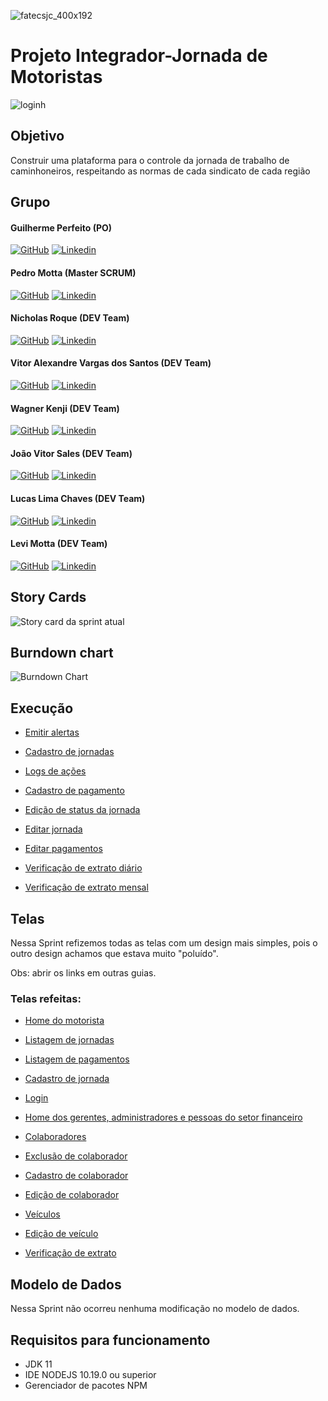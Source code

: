 ![fatecsjc_400x192](https://user-images.githubusercontent.com/58821700/94355628-07a24b80-005c-11eb-8a48-0d5b5ff3583f.png)
# Projeto Integrador-Jornada de Motoristas

![loginh](https://user-images.githubusercontent.com/67328620/98449978-4cb7a400-2117-11eb-8990-635784a3bdbb.jpg)

## Objetivo

Construir uma plataforma para o controle da jornada de trabalho de caminhoneiros, respeitando as normas de cada sindicato de cada região

## Grupo 

#### Guilherme Perfeito (PO)
[![GitHub](https://user-images.githubusercontent.com/67328620/98449116-bcc22c00-210f-11eb-96d2-c486cd873fdb.png)](https://github.com/GuilhermePerfeito) [![Linkedin](https://user-images.githubusercontent.com/67328620/98449119-bdf35900-210f-11eb-9d55-221cd6689fd9.png)](https://www.linkedin.com/in/guilherme-perfeito-a76729168/)

#### Pedro Motta (Master SCRUM)
[![GitHub](https://user-images.githubusercontent.com/67328620/98449116-bcc22c00-210f-11eb-96d2-c486cd873fdb.png)](https://github.com/pdrMottaS) [![Linkedin](https://user-images.githubusercontent.com/67328620/98449119-bdf35900-210f-11eb-9d55-221cd6689fd9.png)](https://www.linkedin.com/in/pedro-motta-7471021a9/)

#### Nicholas Roque (DEV Team)
[![GitHub](https://user-images.githubusercontent.com/67328620/98449116-bcc22c00-210f-11eb-96d2-c486cd873fdb.png)](https://github.com/NicholasRoque) [![Linkedin](https://user-images.githubusercontent.com/67328620/98449119-bdf35900-210f-11eb-9d55-221cd6689fd9.png)](https://www.linkedin.com/in/nicholas-gabriel-dos-santos-roque-9113511b2/)

#### Vitor Alexandre Vargas dos Santos (DEV Team)
[![GitHub](https://user-images.githubusercontent.com/67328620/98449116-bcc22c00-210f-11eb-96d2-c486cd873fdb.png)](https://github.com/Vitoglok) [![Linkedin](https://user-images.githubusercontent.com/67328620/98449119-bdf35900-210f-11eb-9d55-221cd6689fd9.png)](https://www.linkedin.com/in/vitor-alexandre-0b63771b2/)

#### Wagner Kenji (DEV Team)
[![GitHub](https://user-images.githubusercontent.com/67328620/98449116-bcc22c00-210f-11eb-96d2-c486cd873fdb.png)](https://github.com/UmCaraDaNet) [![Linkedin](https://user-images.githubusercontent.com/67328620/98449119-bdf35900-210f-11eb-9d55-221cd6689fd9.png)](https://www.linkedin.com/in/wagner-kenji-franco-kamoei-6883791b2/)

#### João Vitor Sales (DEV Team)
[![GitHub](https://user-images.githubusercontent.com/67328620/98449116-bcc22c00-210f-11eb-96d2-c486cd873fdb.png)](https://github.com/joao-sales1405) [![Linkedin](https://user-images.githubusercontent.com/67328620/98449119-bdf35900-210f-11eb-9d55-221cd6689fd9.png)](https://www.linkedin.com/in/jo%C3%A3o-sales-86a37a1b2)

#### Lucas Lima Chaves (DEV Team)
[![GitHub](https://user-images.githubusercontent.com/67328620/98449116-bcc22c00-210f-11eb-96d2-c486cd873fdb.png)](https://github.com/Lucas-Chaves) [![Linkedin](https://user-images.githubusercontent.com/67328620/98449119-bdf35900-210f-11eb-9d55-221cd6689fd9.png)](https://www.linkedin.com/in/lucas-chaves-24312391)

#### Levi Motta (DEV Team)
[![GitHub](https://user-images.githubusercontent.com/67328620/98449116-bcc22c00-210f-11eb-96d2-c486cd873fdb.png)](https://github.com/levizoca) [![Linkedin](https://user-images.githubusercontent.com/67328620/98449119-bdf35900-210f-11eb-9d55-221cd6689fd9.png)](https://www.linkedin.com/in/levi-motta-5001a2173/)

## Story Cards

![Story card da sprint atual](https://user-images.githubusercontent.com/58821700/94359281-84ddb880-007c-11eb-9cc0-f47a2801c029.png)

## Burndown chart

![Burndown Chart](https://user-images.githubusercontent.com/67328620/100551810-e4656980-3261-11eb-98b5-0ef159ed44cc.png)

## Execução

* [Emitir alertas](https://user-images.githubusercontent.com/58821700/100553327-3dd29600-326c-11eb-8948-75ccaa828de8.gif)

* [Cadastro de jornadas](https://user-images.githubusercontent.com/58821700/100553368-74101580-326c-11eb-9dd9-0596c2bf3392.gif)

* [Logs de ações](https://user-images.githubusercontent.com/58821700/100553399-7e321400-326c-11eb-8fca-13511d1d479a.gif)

* [Cadastro de pagamento](https://user-images.githubusercontent.com/58821700/100553407-8be79980-326c-11eb-8ffd-9c885d728420.gif)

* [Edição de status da jornada](https://user-images.githubusercontent.com/58821700/100553413-94d86b00-326c-11eb-8689-597a58d1f42d.gif)

* [Editar jornada](https://user-images.githubusercontent.com/58821700/100553422-9e61d300-326c-11eb-8183-45e65d8ffa62.gif)

* [Editar pagamentos](https://user-images.githubusercontent.com/58821700/100553431-a6217780-326c-11eb-9b69-1b43498998ba.gif)

* [Verificação de extrato diário](https://user-images.githubusercontent.com/58821700/100556782-70d45400-3283-11eb-83fe-aced08418447.gif)

* [Verificação de extrato mensal](https://user-images.githubusercontent.com/58821700/100556801-94979a00-3283-11eb-968c-6be276990f76.gif)

## Telas

Nessa Sprint refizemos todas as telas com um design mais simples, pois o outro design achamos que estava muito "poluído".

Obs: abrir os links em outras guias.

### Telas refeitas:


* [Home do motorista](https://user-images.githubusercontent.com/58821700/100553440-b0dc0c80-326c-11eb-8161-21c0cf3cf770.png)

* [Listagem de jornadas](https://user-images.githubusercontent.com/58821700/100553449-b9344780-326c-11eb-93d7-06cf46098283.png)

* [Listagem de pagamentos](https://user-images.githubusercontent.com/58821700/100553454-c2251900-326c-11eb-8056-155ce8f02bb9.png)

* [Cadastro de jornada](https://user-images.githubusercontent.com/58821700/100553468-c94c2700-326c-11eb-8ebf-79f8320417c5.png)

* [Login](https://user-images.githubusercontent.com/67328620/100554124-6c06a480-3271-11eb-9e0a-d16b4ddaa893.png)

* [Home dos gerentes, administradores e pessoas do setor financeiro](https://user-images.githubusercontent.com/67328620/100554116-6a3ce100-3271-11eb-8f19-a31283e5748b.png)

* [Colaboradores](https://user-images.githubusercontent.com/67328620/100554114-690bb400-3271-11eb-86d8-6db71d6fc6a4.png)

* [Exclusão de colaborador](https://user-images.githubusercontent.com/67328620/100554121-6b6e0e00-3271-11eb-961b-e890b1ba8267.png)

* [Cadastro de colaborador](https://user-images.githubusercontent.com/67328620/100554120-6b6e0e00-3271-11eb-979c-c3e7fa094cac.png)

* [Edição de colaborador](https://user-images.githubusercontent.com/67328620/100554122-6b6e0e00-3271-11eb-8e84-ad73803c04fa.png)

* [Veículos](https://user-images.githubusercontent.com/67328620/100554125-6c9f3b00-3271-11eb-9905-7297667de4d3.png)

* [Edição de veículo](https://user-images.githubusercontent.com/67328620/100554123-6c06a480-3271-11eb-931d-019b1b6e4445.png)

* [Verificação de extrato](https://user-images.githubusercontent.com/58821700/100556846-ea6c4200-3283-11eb-8c1c-9961fd7eec64.png)

## Modelo de Dados

Nessa Sprint não ocorreu nenhuma modificação no modelo de dados.

## Requisitos para funcionamento

- JDK 11
- IDE NODEJS 10.19.0 ou superior
- Gerenciador de pacotes NPM
